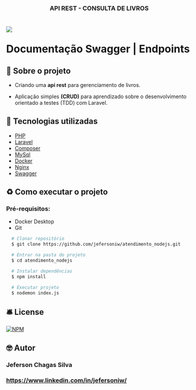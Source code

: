 <h3 align="center">
  <p> API REST - CONSULTA DE LIVROS </p>
</h3>
<h1>
  <img src="./public/swagger_img.png" />
  <p> Documentação Swagger | Endpoints </p>
</h1>

## 📖 Sobre o projeto

-   Criando uma **api rest** para gerenciamento de livros.

-   Aplicação simples **(CRUD)** para aprendizado sobre o desenvolvimento orientado a testes (TDD) com Laravel.

## 🔨 Tecnologias utilizadas

-   [PHP](https://www.php.net/)
-   [Laravel](https://laravel.com/)
-   [Composer](https://getcomposer.org/)
-   [MySql](https://dev.mysql.com/doc/)
-   [Docker](https://www.docker.com/)
-   [Nginx](https://nginx.org/en/)
-   [Swagger](https://swagger.io/docs/)

## ♻️ Como executar o projeto

### Pré-requisitos:

-   Docker Desktop
-   Git

```bash
  # Clonar repositório
  $ git clone https://github.com/jefersoniw/atendimento_nodejs.git
```

```bash
  # Entrar na pasta do projeto
  $ cd atendimento_nodejs
```

```bash
  # Instalar dependências
  $ npm install
```

```bash
  # Executar projeto
  $ nodemon index.js
```

## 🛎️ License

[![NPM](https://img.shields.io/badge/license-MIT-green)](https://github.com/jefersoniw/atendimento_nodejs/blob/main/LICENSE)

## 🤓 Autor

### Jeferson Chagas Silva

### https://www.linkedin.com/in/jefersoniw/
